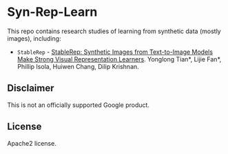 # Syn-Rep-Learn

This repo contains research studies of learning from synthetic data (mostly images), including:

- `StableRep` - [StableRep: Synthetic Images from Text-to-Image Models Make Strong Visual Representation Learners](https://arxiv.org/abs/2306.00984). Yonglong Tian*, Lijie Fan*, Phillip Isola, Huiwen Chang, Dilip Krishnan. 


## Disclaimer
This is not an officially supported Google product.

## License
Apache2 license.